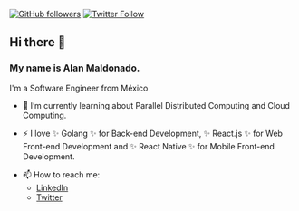 [![GitHub followers](https://img.shields.io/github/followers/DrN3MESiS?label=Follow%20at%20GitHub&style=for-the-badge)](https://github.com/DrN3MESiS)
[![Twitter Follow](https://img.shields.io/twitter/follow/alanmn88?label=Follow%20at%20Twitter&style=for-the-badge)](https://twitter.com/alanmn88)
## Hi there 👋

### My name is Alan Maldonado.
I'm a Software Engineer from México

- 🌱 I’m currently learning about Parallel Distributed Computing and Cloud Computing.

- ⚡ I love ✨ Golang ✨ for Back-end Development, ✨ React.js ✨ for Web Front-end Development
     and ✨ React Native ✨ for Mobile Front-end Development.

* 📫 How to reach me:
  * [LinkedIn](http://linkedin.com/in/alanmn88)
  * [Twitter](http://twitter.com/alanmn88)

<!--
**DrN3MESiS/DrN3MESiS** is a ✨ _special_ ✨ repository because its `README.md` (this file) appears on your GitHub profile.

Here are some ideas to get you started:

- 🔭 I’m currently working on ...
- 🌱 I’m currently learning ...
- 👯 I’m looking to collaborate on ...
- 🤔 I’m looking for help with ...
- 💬 Ask me about ...
- 📫 How to reach me: ...
- 😄 Pronouns: ...
- ⚡ Fun fact: ...
-->
